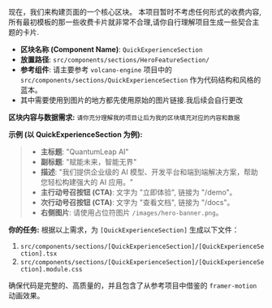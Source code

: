 现在，我们来构建页面的一个核心区块。
本项目暂时不考虑任何形式的收费内容,所有最初模板的那一些收费卡片就非常不合理,请你自行理解项目生成一些契合主题的卡片.

- **区块名称 (Component Name)**: `QuickExperienceSection`
- **放置路径**: `src/components/sections/HeroFeatureSection/`
- **参考组件**: 请主要参考 `volcano-engine` 项目中的 `src/components/sections/QuickExperienceSection` 作为代码结构和风格的蓝本。
- 其中需要使用到图片的地方都先使用原始的图片链接.我后续会自行更改

**区块内容与数据需求:**
`请你充分理解我的项目让后为我的区块填充对应的内容和数据`

**示例 (以 QuickExperienceSection 为例):**
> *   **主标题**: "QuantumLeap AI"
> *   **副标题**: "赋能未来，智能无界"
> *   **描述**: "我们提供企业级的 AI 模型、开发平台和端到端解决方案，帮助您轻松构建强大的 AI 应用。"
> *   **主行动号召按钮 (CTA)**: 文字为 "立即体验", 链接为 "/demo"。
> *   **次行动号召按钮 (CTA)**: 文字为 "查看文档", 链接为 "/docs"。
> *   **右侧图片**: 请使用占位符图片 `/images/hero-banner.png`。

**你的任务:**
根据以上需求，为 `[QuickExperienceSection]` 生成以下文件：
1.  `src/components/sections/[QuickExperienceSection]/[QuickExperienceSection].tsx`
2.  `src/components/sections/[QuickExperienceSection]/[QuickExperienceSection].module.css`

确保代码是完整的、高质量的，并且包含了从参考项目中借鉴的 `framer-motion` 动画效果。